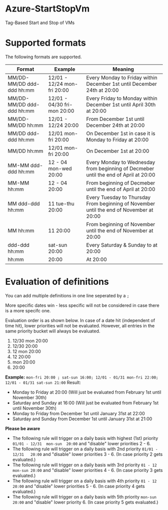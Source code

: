 # Azure-StartStopVm
Tag-Based Start and Stop of VMs

# Supported formats
The following formats are supported.

Format | Example | Meaning
--- | --- | --- 
MM/DD-MM/DD ddd-ddd hh:mm | 12/01 - 12/24  mon-fri 20:00 | Every Monday to Friday within December 1st until December 24th at 20:00
MM/DD-MM/DD ddd-ddd hh:mm | 12/01 - 04/30  fri-mon 20:00 | Every Friday to Monday within December 1st until April 30th at 20:00
MM/DD-MM/DD hh:mm | 12/01 - 12/24 20:00 | From December 1st until December 24th at 20:00
MM/DD ddd-ddd hh:mm | 12/01 mon-fri 20:00 | On December 1st in case it is Monday to Friday at 20:00
MM/DD hh:mm | 12/01 mon-fri 20:00 | On December 1st at 20:00
MM-MM ddd-ddd hh:mm | 12 - 04 mon-wed 20:00 | Every Monday to Wednesday from beginning of Decmeber until the end of April at 20:00
MM-MM hh:mm | 12 - 04 20:00 | From beginning of Decmeber until the end of April at 20:00
MM ddd-ddd hh:mm | 11 tue-thu 20:00 | Every Tuesday to Thursday From beginning of November until the end of November at 20:00
MM hh:mm | 11 20:00 | From beginning of November until the end of November at 20:00
ddd-ddd hh:mm | sat-sun 20:00 | Every Saturday & Sunday to at 20:00
hh:mm | 20:00 | At 20:00


# Evaluation of definitions
You can add multiple definitions in one line seperated by a ```;```

More specific dates win - less specific will not be considered in case there is a more specifc one.

Evaluation order is as shown below. In case of a date hit (independent of time hit), lower priorities will not be evaluated. However, all entries in the same priority bucket will always be evaluated.
 1. 12/30 mon 20:00
 1. 12/30 20:00
 1. 12 mon 20:00
 1. 12 20:00
 1. mon 20:00
 1. 20:00


**Example:**  ```mon-fri 20:00 ; sat-sun 16:00; 12/01 - 01/31 mon-fri 22:00; 12/01 - 01/31 sat-sun 21:00```
Result: 
 - Monday to Friday at 20:00     (Will just be evaluated from February 1st until November 30th)
 - Saturday and Sunday at 16:00  (Will just be evaluated from February 1st until November 30th)
 - Monday to Friday from December 1st until January 31st at 22:00
 - Saturday and Sunday from December 1st until January 31st at 21:00


**Please be aware**
 - The following rule will trigger on a daily basis with highest (1st) priority ```01/01 - 12/31  mon-sun  20:00``` and "disable" lower priorities 2 - 6.
 - The following rule will trigger on a daily basis with 2nd priority ```01/01 - 12/31   20:00``` and "disable" lower priorities 3 - 6. (In case priority 2 gets evaluated.)
 - The following rule will trigger on a daily basis with 3rd priority ```01 - 12  mon-sun 20:00``` and "disable" lower priorities 4 - 6. (In case priority 3 gets evaluated.)
 - The following rule will trigger on a daily basis with 4th priority ```01 - 12  20:00``` and "disable" lower priorities 5 - 6. (In case priority 4 gets evaluated.)
 - The following rule will trigger on a daily basis with 5th priority ```mon-sun  20:00``` and "disable" lower priority 6. (In case priority 5 gets evaluated.)

 
